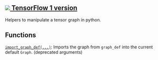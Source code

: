 [ ![](https://tensorflow.google.cn/images/tf_logo_32px.png) TensorFlow 1
version](/versions/r1.15/api_docs/python/tf/graph_util)  
---  
  
Helpers to manipulate a tensor graph in python.

## Functions

[`import_graph_def(...)`](https://tensorflow.google.cn/api_docs/python/tf/graph_util/import_graph_def):
Imports the graph from `graph_def` into the current default `Graph`.
(deprecated arguments)


